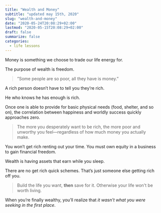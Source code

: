 ```yaml
---
title: "Wealth and Money"
subtitle: "updated may 15th, 2020"
slug: "wealth-and-money"
date: "2020-05-24T20:08:29+02:00"
lastmod: "2020-05-15T20:08:29+02:00"
draft: false
summarize: false
categories:
  - life lessons
---
```


Money is something we choose to trade our life energy for.

The purpose of wealth is freedom.

> ”Some people are so poor, all they have is money.”

A rich person doesn’t have to tell you they’re rich.

He who knows he has enough is rich.

Once one is able to provide for basic physical needs (food, shelter, and so on), the correlation between happiness and worldly success quickly approaches zero.

> The more you desperately want to be rich, the more poor and unworthy you feel—regardless of how much money you actually make.

You won’t get rich renting out your time. You must own equity in a business to gain financial freedom.

Wealth is having assets that earn while you sleep.

There are no get rich quick schemes. That’s just someone else getting rich off you.

> Build the life you want, **then** save for it. Otherwise your life won't be worth living.

When you’re finally wealthy, you’ll realize that _it wasn’t what you were seeking in the first place_.

